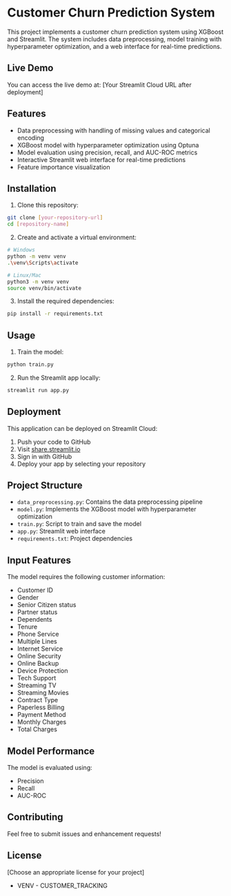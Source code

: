 # Customer Churn Prediction System

This project implements a customer churn prediction system using XGBoost and Streamlit. The system includes data preprocessing, model training with hyperparameter optimization, and a web interface for real-time predictions.

## Live Demo
You can access the live demo at: [Your Streamlit Cloud URL after deployment]

## Features

- Data preprocessing with handling of missing values and categorical encoding
- XGBoost model with hyperparameter optimization using Optuna
- Model evaluation using precision, recall, and AUC-ROC metrics
- Interactive Streamlit web interface for real-time predictions
- Feature importance visualization

## Installation

1. Clone this repository:
```bash
git clone [your-repository-url]
cd [repository-name]
```

2. Create and activate a virtual environment:
```bash
# Windows
python -m venv venv
.\venv\Scripts\activate

# Linux/Mac
python3 -m venv venv
source venv/bin/activate
```

3. Install the required dependencies:
```bash
pip install -r requirements.txt
```

## Usage

1. Train the model:
```bash
python train.py
```

2. Run the Streamlit app locally:
```bash
streamlit run app.py
```

## Deployment

This application can be deployed on Streamlit Cloud:

1. Push your code to GitHub
2. Visit [share.streamlit.io](https://share.streamlit.io)
3. Sign in with GitHub
4. Deploy your app by selecting your repository

## Project Structure

- `data_preprocessing.py`: Contains the data preprocessing pipeline
- `model.py`: Implements the XGBoost model with hyperparameter optimization
- `train.py`: Script to train and save the model
- `app.py`: Streamlit web interface
- `requirements.txt`: Project dependencies

## Input Features

The model requires the following customer information:
- Customer ID
- Gender
- Senior Citizen status
- Partner status
- Dependents
- Tenure
- Phone Service
- Multiple Lines
- Internet Service
- Online Security
- Online Backup
- Device Protection
- Tech Support
- Streaming TV
- Streaming Movies
- Contract Type
- Paperless Billing
- Payment Method
- Monthly Charges
- Total Charges

## Model Performance

The model is evaluated using:
- Precision
- Recall
- AUC-ROC

## Contributing

Feel free to submit issues and enhancement requests!

## License

[Choose an appropriate license for your project]

- VENV - CUSTOMER_TRACKING